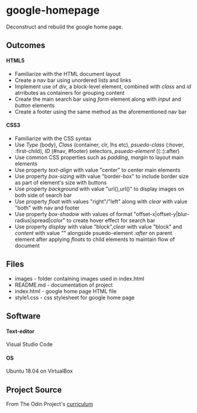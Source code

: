 # google-homepage
Deconstruct and rebuild the google home page.

## Outcomes
#### HTML5
* Familiarize with the HTML document layout
* Create a nav bar using unordered lists and links
* Implement use of *div*, a block-level element, combined with *class* and *id* atrributes as containers for grouping content
* Create the main search bar using *form* element along with *input* and *button* elements
* Create a footer using the same method as the aforementioned nav bar
#### CSS3
* Familiarize with the CSS syntax
* Use *Type* (body), *Class* (container, clr, lhs etc), *psuedo-class* (:hover, :first-child), *ID* (#nav, #footer) selectors, *psuedo-element* ((::):after)
* Use common CSS properties such as *padding*, *margin* to layout main elements
* Use property *text-align* with value "center" to center main elements
* Use property *box-sizing* with value "border-box" to include border size as part of element's size with buttons
* Use property *background* with value "url(),url()" to display images on both side of search bar
* Use property *float* with values "right"/"left" along with *clear* with value "both" with nav and footer
* Use property *box-shadow* with values of format "offset-x|offset-y|blur-radius|spread|color" to create hover effect for search bar
* Use property *display* with value "block",*clear* with value "block" and *content* with value "" alongside psuedo-element *:after* on parent element after applying *floats* to child elements to maintain flow of document

## Files
* images - folder containing images used in index.html
* README.md - documentation of project
* index.html - google home page HTML file
* style1.css - css stylesheet for google home page

## Software
#### Text-editor
Visual Studio Code
#### OS
Ubuntu 18.04 on VirtualBox

## Project Source
From The Odin Project's [curriculum](http://www.theodinproject.com/courses/web-development-101/lessons/html-css)
